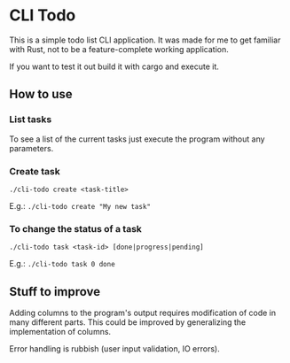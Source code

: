 # CLI Todo
This is a simple todo list CLI application. It was made for me to get familiar with Rust, not to be a feature-complete working application.

If you want to test it out build it with cargo and execute it.

## How to use

### List tasks
To see a list of the current tasks just execute the program without any parameters.

### Create task
```
./cli-todo create <task-title>
```

E.g.: `./cli-todo create "My new task"`

### To change the status of a task
```
./cli-todo task <task-id> [done|progress|pending]
```

E.g.: `./cli-todo task 0 done`

## Stuff to improve

Adding columns to the program's output requires modification of code in many different parts. This could be improved by generalizing the implementation of columns.

Error handling is rubbish (user input validation, IO errors).